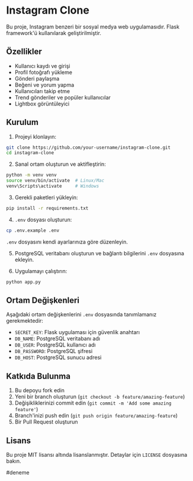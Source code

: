 # Instagram Clone

Bu proje, Instagram benzeri bir sosyal medya web uygulamasıdır. Flask framework'ü kullanılarak geliştirilmiştir.

## Özellikler

- Kullanıcı kaydı ve girişi
- Profil fotoğrafı yükleme
- Gönderi paylaşma
- Beğeni ve yorum yapma
- Kullanıcıları takip etme
- Trend gönderiler ve popüler kullanıcılar
- Lightbox görüntüleyici

## Kurulum

1. Projeyi klonlayın:
```bash
git clone https://github.com/your-username/instagram-clone.git
cd instagram-clone
```

2. Sanal ortam oluşturun ve aktifleştirin:
```bash
python -m venv venv
source venv/bin/activate  # Linux/Mac
venv\Scripts\activate     # Windows
```

3. Gerekli paketleri yükleyin:
```bash
pip install -r requirements.txt
```

4. `.env` dosyası oluşturun:
```bash
cp .env.example .env
```
`.env` dosyasını kendi ayarlarınıza göre düzenleyin.

5. PostgreSQL veritabanı oluşturun ve bağlantı bilgilerini `.env` dosyasına ekleyin.

6. Uygulamayı çalıştırın:
```bash
python app.py
```

## Ortam Değişkenleri

Aşağıdaki ortam değişkenlerini `.env` dosyasında tanımlamanız gerekmektedir:

- `SECRET_KEY`: Flask uygulaması için güvenlik anahtarı
- `DB_NAME`: PostgreSQL veritabanı adı
- `DB_USER`: PostgreSQL kullanıcı adı
- `DB_PASSWORD`: PostgreSQL şifresi
- `DB_HOST`: PostgreSQL sunucu adresi

## Katkıda Bulunma

1. Bu depoyu fork edin
2. Yeni bir branch oluşturun (`git checkout -b feature/amazing-feature`)
3. Değişikliklerinizi commit edin (`git commit -m 'Add some amazing feature'`)
4. Branch'inizi push edin (`git push origin feature/amazing-feature`)
5. Bir Pull Request oluşturun

## Lisans

Bu proje MIT lisansı altında lisanslanmıştır. Detaylar için `LICENSE` dosyasına bakın. 

#deneme